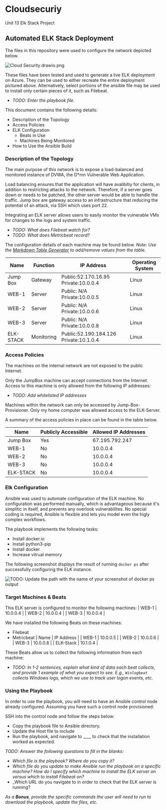 # Cloudsecuriy
Unit 13 Elk Stack Project

## Automated ELK Stack Deployment

The files in this repository were used to configure the network depicted below.

![Cloud Security.drawio.png](https://github.com/RyanAish/Cloudsecuriy/blob/5292560eb0e2a9db4421c0232cbfd3083d0ebc79/Diagrams/Cloud%20Security.drawio.png)

These files have been tested and used to generate a live ELK deployment on Azure. They can be used to either recreate the entire deployment pictured above. Alternatively, select portions of the ansible file may be used to install only certain pieces of it, such as Filebeat.

  - _TODO: Enter the playbook file._

This document contains the following details:
- Description of the Topology
- Access Policies
- ELK Configuration
  - Beats in Use
  - Machines Being Monitored
- How to Use the Ansible Build


### Description of the Topology

The main purpose of this network is to expose a load-balanced and monitored instance of DVWA, the D*mn Vulnerable Web Application.

Load balancing ensures that the application will have avalibitiy for clients, in addition to restricting attacks to the network. Therefore, if a server goes down or needs to be patched, the other server would be able to handle the traffic. Jump box are gateway access to an infrastructure that reducing the potential of an attack, via SSH which uses port 22.

Integrating an ELK server allows users to easily monitor the vulnerable VMs for changes to the logs and system traffic.
- _TODO: What does Filebeat watch for?_
- _TODO: What does Metricbeat record?_

The configuration details of each machine may be found below.
_Note: Use the [Markdown Table Generator](http://www.tablesgenerator.com/markdown_tables) to add/remove values from the table_.

| Name     | Function | IP Address | Operating System |
|----------|----------|------------|------------------|
| Jump Box | Gateway  | Public:52.170.16.95 Private:10.0.0.4   | Linux    |
| WEB-1    | Server   | Public: N/A Private:10.0.0.5   | Linux            |
| WEB-2    | Server   | Public: N/A Private:10.0.0.6   | Linux            |
| WEB-3    | Server   | Public: N/A Private:10.0.0.8   | Linux            |
| ELK-STACK|Monitoring| Public:52.190.184.126 Private:10.1.0.4 | Linux    |

### Access Policies

The machines on the internal network are not exposed to the public Internet. 

Only the JumpBox machine can accept connections from the Internet. Access to this machine is only allowed from the following IP addresses:
- _TODO: Add whitelisted IP addresses_

Machines within the network can only be accessed by Jump-Box-Provisioner.
Only my home computer was allowed access to the ELK-Server. 

A summary of the access policies in place can be found in the table below.

| Name     | Publicly Accessible | Allowed IP Addresses |
|----------|---------------------|----------------------|
| Jump Box | Yes                 | 67.195.792.247       |
| WEB-1    | No                  | 10.0.0.4             |
| WEB-2    | No                  | 10.0.0.4             |
| WEB-3    | No                  | 10.0.0.4             |
| ELK-STACK| No                  | 10.0.0.4             |

### Elk Configuration

Ansible was used to automate configuration of the ELK machine. No configuration was performed manually, which is advantageous because it's simplitic in itself, and prevents any overlook vulnerabilites. No special coding is required, Ansible is flexible and lets you model even the higly complex workflows.

The playbook implements the following tasks:

* Install docker.io
* Install python3-pip
* Install docker
* Increase vitrual memory



The following screenshot displays the result of running `docker ps` after successfully configuring the ELK instance.

![TODO: Update the path with the name of your screenshot of docker ps output](Images/docker_ps_output.png)

### Target Machines & Beats
This ELK server is configured to monitor the following machines:
| WEB-1 | 10.0.0.4 |
| WEB-2 | 10.0.0.4 |
| WEB-3 | 10.0.0.4 |


We have installed the following Beats on these machines:
* Filebeat
* Metricbeat
| Name  | IP Address |
| WEB-1 | 10.0.0.5 |
| WEB-2 | 10.0.0.6 |
| WEB-3 | 10.0.0.8 |
| ELK-Stack | 10.1.0.4 |


These Beats allow us to collect the following information from each machine:
- _TODO: In 1-2 sentences, explain what kind of data each beat collects, and provide 1 example of what you expect to see. E.g., `Winlogbeat` collects Windows logs, which we use to track user logon events, etc._

### Using the Playbook
In order to use the playbook, you will need to have an Ansible control node already configured. Assuming you have such a control node provisioned: 

SSH into the control node and follow the steps below:
- Copy the playbook file to Ansible directory.
- Update the Host file to include 
- Run the playbook, and navigate to ____ to check that the installation worked as expected.

_TODO: Answer the following questions to fill in the blanks:_
- _Which file is the playbook? Where do you copy it?_
- _Which file do you update to make Ansible run the playbook on a specific machine? How do I specify which machine to install the ELK server on versus which to install Filebeat on?_
- _Which URL do you navigate to in order to check that the ELK server is running?

_As a **Bonus**, provide the specific commands the user will need to run to download the playbook, update the files, etc._
